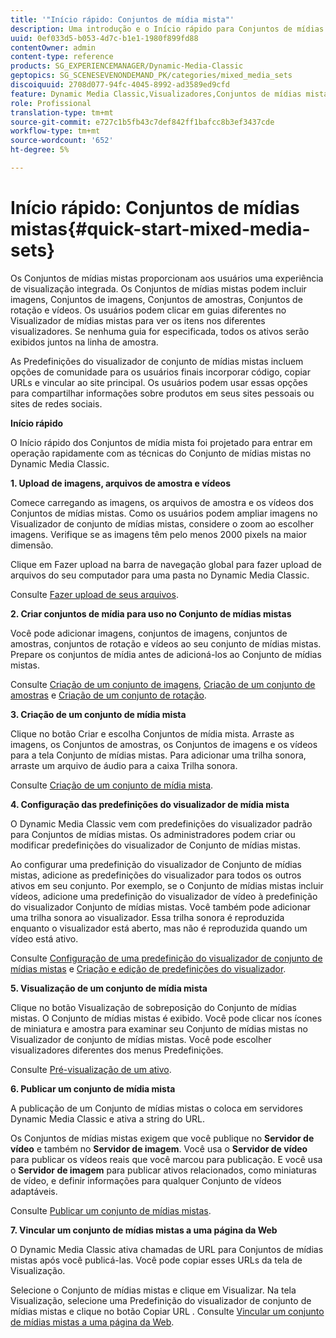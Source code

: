 ```yaml
---
title: '"Início rápido: Conjuntos de mídia mista"'
description: Uma introdução e o Início rápido para Conjuntos de mídias mistas para ajudá-lo a ativar e executar rapidamente.
uuid: 0ef033d5-b053-4d7c-b1e1-1980f899fd88
contentOwner: admin
content-type: reference
products: SG_EXPERIENCEMANAGER/Dynamic-Media-Classic
geptopics: SG_SCENESEVENONDEMAND_PK/categories/mixed_media_sets
discoiquuid: 2708d077-94fc-4045-8992-ad3589ed9cfd
feature: Dynamic Media Classic,Visualizadores,Conjuntos de mídias mistas
role: Profissional
translation-type: tm+mt
source-git-commit: e727c1b5fb43c7def842ff1bafcc8b3ef3437cde
workflow-type: tm+mt
source-wordcount: '652'
ht-degree: 5%

---
```



# Início rápido: Conjuntos de mídias mistas{#quick-start-mixed-media-sets}

Os Conjuntos de mídias mistas proporcionam aos usuários uma experiência de visualização integrada. Os Conjuntos de mídias mistas podem incluir imagens, Conjuntos de imagens, Conjuntos de amostras, Conjuntos de rotação e vídeos. Os usuários podem clicar em guias diferentes no Visualizador de mídias mistas para ver os itens nos diferentes visualizadores. Se nenhuma guia for especificada, todos os ativos serão exibidos juntos na linha de amostra.

As Predefinições do visualizador de conjunto de mídias mistas incluem opções de comunidade para os usuários finais incorporar código, copiar URLs e vincular ao site principal. Os usuários podem usar essas opções para compartilhar informações sobre produtos em seus sites pessoais ou sites de redes sociais.

**Início rápido**

O Início rápido dos Conjuntos de mídia mista foi projetado para entrar em operação rapidamente com as técnicas do Conjunto de mídias mistas no Dynamic Media Classic.

**1. Upload de imagens, arquivos de amostra e vídeos**

Comece carregando as imagens, os arquivos de amostra e os vídeos dos Conjuntos de mídias mistas. Como os usuários podem ampliar imagens no Visualizador de conjunto de mídias mistas, considere o zoom ao escolher imagens. Verifique se as imagens têm pelo menos 2000 pixels na maior dimensão.

Clique em Fazer upload na barra de navegação global para fazer upload de arquivos do seu computador para uma pasta no Dynamic Media Classic.

Consulte [Fazer upload de seus arquivos](uploading-files.md#uploading-your-files).

**2. Criar conjuntos de mídia para uso no Conjunto de mídias mistas**

Você pode adicionar imagens, conjuntos de imagens, conjuntos de amostras, conjuntos de rotação e vídeos ao seu conjunto de mídias mistas. Prepare os conjuntos de mídia antes de adicioná-los ao Conjunto de mídias mistas.

Consulte [Criação de um conjunto de imagens](creating-image-set.md#creating-an-image-set), [Criação de um conjunto de amostras](creating-swatch-set.md#creating-a-swatch-set) e [Criação de um conjunto de rotação](creating-spin-set.md#creating-a-spin-set).

**3. Criação de um conjunto de mídia mista**

Clique no botão Criar e escolha Conjuntos de mídia mista. Arraste as imagens, os Conjuntos de amostras, os Conjuntos de imagens e os vídeos para a tela Conjunto de mídias mistas. Para adicionar uma trilha sonora, arraste um arquivo de áudio para a caixa Trilha sonora.

Consulte [Criação de um conjunto de mídia mista](creating-mixed-media-set.md#creating-a-mixed-media-set).

**4. Configuração das predefinições do visualizador de mídia mista**

O Dynamic Media Classic vem com predefinições do visualizador padrão para Conjuntos de mídias mistas. Os administradores podem criar ou modificar predefinições do visualizador de Conjunto de mídias mistas.

Ao configurar uma predefinição do visualizador de Conjunto de mídias mistas, adicione as predefinições do visualizador para todos os outros ativos em seu conjunto. Por exemplo, se o Conjunto de mídias mistas incluir vídeos, adicione uma predefinição do visualizador de vídeo à predefinição do visualizador Conjunto de mídias mistas. Você também pode adicionar uma trilha sonora ao visualizador. Essa trilha sonora é reproduzida enquanto o visualizador está aberto, mas não é reproduzida quando um vídeo está ativo.

Consulte [Configuração de uma predefinição do visualizador de conjunto de mídias mistas](setting-mixed-media-set-viewer.md#setting-up-a-mixed-media-set-viewer-preset) e [Criação e edição de predefinições do visualizador](application-setup.md#adding-and-editing-viewer-presets).

**5. Visualização de um conjunto de mídia mista**

Clique no botão Visualização de sobreposição do Conjunto de mídias mistas. O Conjunto de mídias mistas é exibido. Você pode clicar nos ícones de miniatura e amostra para examinar seu Conjunto de mídias mistas no Visualizador de conjunto de mídias mistas. Você pode escolher visualizadores diferentes dos menus Predefinições.

Consulte [Pré-visualização de um ativo](previewing-asset.md#previewing-an-asset).

**6. Publicar um conjunto de mídia mista**

A publicação de um Conjunto de mídias mistas o coloca em servidores Dynamic Media Classic e ativa a string do URL.

Os Conjuntos de mídias mistas exigem que você publique no **Servidor de vídeo** e também no **Servidor de imagem**. Você usa o **Servidor de vídeo** para publicar os vídeos reais que você marcou para publicação. E você usa o **Servidor de imagem** para publicar ativos relacionados, como miniaturas de vídeo, e definir informações para qualquer Conjunto de vídeos adaptáveis.

Consulte [Publicar um conjunto de mídias mistas](publishing-mixed-media-set.md#publishing-a-mixed-media-set).

**7. Vincular um conjunto de mídias mistas a uma página da Web**

O Dynamic Media Classic ativa chamadas de URL para Conjuntos de mídias mistas após você publicá-las. Você pode copiar esses URLs da tela de Visualização.

Selecione o Conjunto de mídias mistas e clique em Visualizar. Na tela Visualização, selecione uma Predefinição do visualizador de conjunto de mídias mistas e clique no botão Copiar URL . Consulte [Vincular um conjunto de mídias mistas a uma página da Web](linking-mixed-media-set-web.md#linking-a-mixed-media-set-to-a-web-page).
